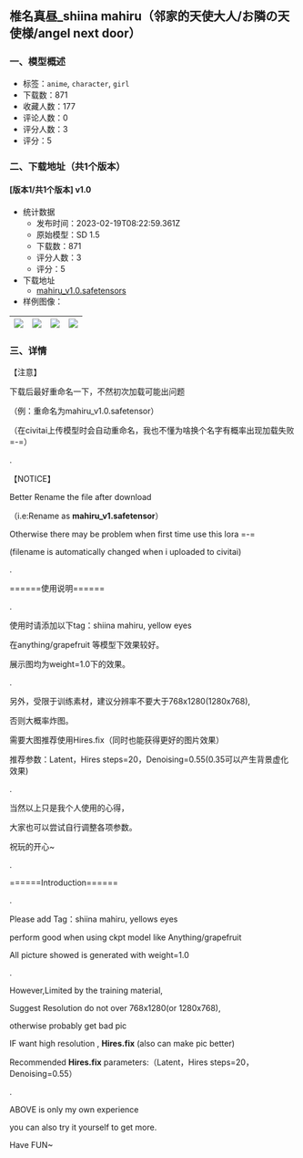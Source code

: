 ## 椎名真昼_shiina mahiru（邻家的天使大人/お隣の天使様/angel next door）
### 一、模型概述

- 标签：`anime`, `character`, `girl`
- 下载数：871
- 收藏人数：177
- 评论人数：0
- 评分人数：3
- 评分：5

### 二、下载地址（共1个版本）

#### [版本1/共1个版本] v1.0

- 统计数据
  - 发布时间：2023-02-19T08:22:59.361Z
  - 原始模型：SD 1.5
  - 下载数：871
  - 评分人数：3
  - 评分：5
- 下载地址
  - [mahiru_v1.0.safetensors](https://civitai.com/api/download/models/12397)
- 样例图像：

| <img src="https://image.civitai.com/xG1nkqKTMzGDvpLrqFT7WA/a69ffeeb-8893-429d-65fb-5141775e7500/width=450/119414.jpeg" /> | <img src="https://image.civitai.com/xG1nkqKTMzGDvpLrqFT7WA/77a85013-8219-40f8-5616-fb2c9e94d100/width=450/119412.jpeg" /> | <img src="https://image.civitai.com/xG1nkqKTMzGDvpLrqFT7WA/ebe1d7bb-e83b-41c9-63a5-5e4eea7f5b00/width=450/119402.jpeg" /> | <img src="https://image.civitai.com/xG1nkqKTMzGDvpLrqFT7WA/5ee1718e-55e1-4ce8-ceb1-f6c5a5950f00/width=450/119411.jpeg" /> |
| ---- | ---- | ---- | ---- |


### 三、详情
<p>【注意】</p><p>下载后最好重命名一下，不然初次加载可能出问题</p><p>（例：重命名为mahiru_v1.0.safetensor）</p><p>（在civitai上传模型时会自动重命名，我也不懂为啥换个名字有概率出现加载失败=-=）</p><p>.</p><p>【NOTICE】</p><p>Better Rename the file after download</p><p>（i.e:Rename as <strong>mahiru_v1.safetensor</strong>）</p><p>Otherwise there may be problem when first time use this lora =-=</p><p>(filename is automatically changed when i uploaded to civitai)</p><p>.</p><p>======使用说明======</p><p>.</p><p>使用时请添加以下tag：shiina mahiru, yellow eyes</p><p>在anything/grapefruit 等模型下效果较好。</p><p>展示图均为weight=1.0下的效果。</p><p>.</p><p>另外，受限于训练素材，建议分辨率不要大于768x1280(1280x768),</p><p>否则大概率炸图。</p><p>需要大图推荐使用Hires.fix（同时也能获得更好的图片效果）</p><p>推荐参数：Latent，Hires steps=20，Denoising=0.55(0.35可以产生背景虚化效果)</p><p>.</p><p>当然以上只是我个人使用的心得，</p><p>大家也可以尝试自行调整各项参数。</p><p>祝玩的开心~</p><p>.</p><p>======Introduction======</p><p>.</p><p>Please add Tag：shiina mahiru, yellows eyes</p><p>perform good when using ckpt model like Anything/grapefruit</p><p>All picture showed is generated with weight=1.0</p><p>.</p><p>However,Limited by the training material,</p><p>Suggest Resolution do not over 768x1280(or 1280x768),</p><p>otherwise probably get bad pic</p><p>IF want high resolution , <strong>Hires.fix</strong> (also can make pic better)</p><p>Recommended <strong>Hires.fix</strong> parameters:（Latent，Hires steps=20，Denoising=0.55）</p><p>.</p><p>ABOVE is only my own experience</p><p>you can also try it yourself to get more.</p><p>Have FUN~</p><p></p>